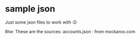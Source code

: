# sample json
 Just some json files to work with :D


Btw: 
These are the sources:
accounts.json : from mockaroo.com